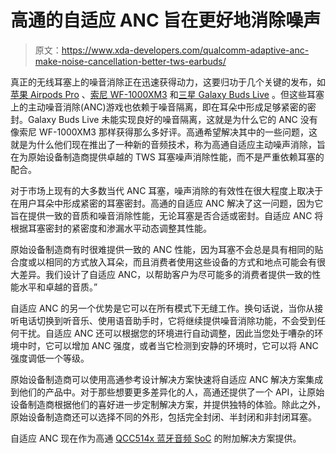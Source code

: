 # 高通的自适应 ANC 旨在更好地消除噪声

> 原文：<https://www.xda-developers.com/qualcomm-adaptive-anc-make-noise-cancellation-better-tws-earbuds/>

真正的无线耳塞上的噪音消除正在迅速获得动力，这要归功于几个关键的发布，如[苹果 Airpods Pro](https://www.amazon.in/Apple-MWP22HN-A-AirPods-Pro/dp/B07ZRXF7M8/?tag=xdaportalin-21) 、[索尼 WF-1000XM3](https://www.amazon.in/Sony-WF-1000XM3-Wireless-Bluetooth-Earbuds/dp/B07T81554H?tag=xdaportalin-21) 和[三星 Galaxy Buds Live](https://www.xda-developers.com/samsung-galaxy-buds-live/) 。但这些耳塞上的主动噪音消除(ANC)游戏也依赖于噪音隔离，即在耳朵中形成足够紧密的密封。Galaxy Buds Live 未能实现良好的噪音隔离，这就是为什么它的 ANC 没有像索尼 WF-1000XM3 那样获得那么多好评。高通希望解决其中的一些问题，这就是为什么他们现在推出了一种新的音频技术，称为高通自适应主动噪声消除，旨在为原始设备制造商提供卓越的 TWS 耳塞噪声消除性能，而不是严重依赖耳塞的配合。

对于市场上现有的大多数当代 ANC 耳塞，噪声消除的有效性在很大程度上取决于在用户耳朵中形成紧密的耳塞密封。高通的自适应 ANC 解决了这一问题，因为它旨在提供一致的音质和噪音消除性能，无论耳塞是否合适或密封。自适应 ANC 将根据耳塞密封的紧密度和渗漏水平动态调整其性能。

原始设备制造商有时很难提供一致的 ANC 性能，因为耳塞不会总是具有相同的贴合度或以相同的方式放入耳朵，而且消费者使用这些设备的方式和地点可能会有很大差异。我们设计了自适应 ANC，以帮助客户为尽可能多的消费者提供一致的性能水平和卓越的音质。”

自适应 ANC 的另一个优势是它可以在所有模式下无缝工作。换句话说，当你从接听电话切换到听音乐、使用语音助手时，它将继续提供噪音消除功能，不会受到任何干扰。自适应 ANC 还可以根据您的环境进行自动调整，因此当您处于嘈杂的环境中时，它可以增加 ANC 强度，或者当它检测到安静的环境时，它可以将 ANC 强度调低一个等级。

原始设备制造商可以使用高通参考设计解决方案快速将自适应 ANC 解决方案集成到他们的产品中。对于那些想要更多差异化的人，高通还提供了一个 API，让原始设备制造商根据他们的喜好进一步定制解决方案，并提供独特的体验。除此之外，原始设备制造商还可以选择不同的外形，包括完全封闭、半封闭和非封闭耳塞。

自适应 ANC 现在作为高通 [QCC514x 蓝牙音频 SoC](https://www.xda-developers.com/samsung-qualcomm-unveil-new-chips-make-true-wireless-earbuds-better/) 的附加解决方案提供。